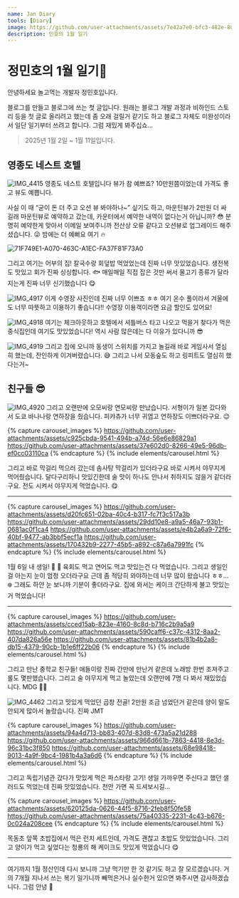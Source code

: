 ```yaml
---
name: Jan Diary
tools: [Diary]
image: https://github.com/user-attachments/assets/7e42a7e0-bfc3-482e-801d-2ff39742ec7a
description: 민호의 1월 일기
---
```


# 정민호의 1월 일기🚗 
안녕하세요 놀고먹는 개발자 정민호입니다. 

블로그를 만들고 블로그에 쓰는 첫 글입니다. 원래는 블로그 개발 과정과 비하인드 스토리 등을 첫 글로 올리려고 했는데 좀 오래 걸릴거 같기도 하고 블로그 자체도 미완성이라서 일단 일기부터 쓰려고 합니다. 그럼 재밌게 봐주십쇼...

>2025년 1월 2일 ~ 1월 11일입니다.

## 영종도 네스트 호텔

![IMG_4415](https://github.com/user-attachments/assets/7e42a7e0-bfc3-482e-801d-2ff39742ec7a)
영종도 네스트 호텔입니다 뷰가 참 예쁘죠? 10만원쯤이었는데 가격도 좋고 뷰도 예쁩니다. 

사실 이 때 “굳이 돈 더 주고 오션 뷰 봐야하나~” 싶기도 하고, 마운틴뷰가 2만원 더 싸길래 마운틴뷰로 예약하고 갔는데, 카운터에서 예약한 내역이 없다는거 아닙니까? 😳 분명히 예약한게 맞아서 이메일 보여주니까 전산상 오류 같다고 오션뷰로 업그레이드 해주셨습니다. 😜 밤에는 더 예뻐요 여기 🔥

![71F749E1-A070-463C-A1EC-FA37F81F73A0](https://github.com/user-attachments/assets/3ea1a29b-61cd-4a45-bf4d-a6a108c9b847)

그리고 여기는 어부의 집! 칼국수랑 회덮밥 먹었었는데 진짜 너무 맛있었습니다. 생전복도 맛있고 회가 진짜 싱싱합니다. 🐟 매일매일 직접 잡은 것만 써서 물고기 종류가 달라지는게 진짜 너무 신기했습니다 😋

![IMG_4917](https://github.com/user-attachments/assets/206b3537-1cd8-4fc6-a8e8-5a7c0d4439a0)
이게 수영장 사진인데 진짜 너무 이쁘죠 ㅎㅎ 여기 온수 풀이라서 겨울에도 너무 따뜻하고 이용하기 좋습니다!! 수영장 이용객이라면 요금 할인도 있어요!

![IMG_4918](https://github.com/user-attachments/assets/d74ab388-b6fa-4d2d-b65d-d0f05dc4e48c)
여기는 체크아웃하고 호텔에서 셔틀버스 타고 나오고 먹을거 찾다가 먹은 중식집인데 여기도 맛있었습니다! 역시 사람 많은데는 다 이유가 있다니까 😎

![IMG_4919](https://github.com/user-attachments/assets/04192809-466e-42fe-a763-423cdad6375c)
그리고 집에 오니까 동생이 스위치를 가지고 놀길래 바로 게임사서 열심히 했는데, 잔인하게 이겨버렸습니다. 😅 그리고 나서 모동숲도 하고 링피트도 열심히 했다는거~

## 친구들 😎

![IMG_4920](https://github.com/user-attachments/assets/c98717ae-0b56-40f5-a69c-95a623276355)
그리고 오랜만에 오모씨랑 연모씨랑 만났습니다. 서형이가 일본 갔다와서 도쿄 바나나랑 연하장을 줬습니다. 피캬츄가 너무 귀엽고 연하장도 이쁘더라구요. 😉

{% capture carousel_images %}
https://github.com/user-attachments/assets/c925cbda-9541-494b-a74d-56e6e86829a1
https://github.com/user-attachments/assets/37e602d0-8266-49e5-96db-ef0cc03110ca
{% endcapture %}
{% include elements/carousel.html %}

그리고 바로 막걸리 먹으러 갔는데 솜사탕 막걸리가 있더라구요 바로 시켜서 야무지게 먹어줬습니다. 달다구리하니 맛있긴한데 술 맛이 하나도 안나서 취하지도 않을거 같더라구요. 전도 시켜서 야무지게 먹었습니다. 😋


---
{% capture carousel_images %}
https://github.com/user-attachments/assets/d20fc651-02ba-40c4-b317-fc7f3c517a3b
https://github.com/user-attachments/assets/29dd10e8-a9a5-46a7-93b1-0681ac0f1ca4
https://github.com/user-attachments/assets/e4b2a6a9-72f6-40bf-9477-ab3bbf5ecf1a
https://github.com/user-attachments/assets/170432b9-2277-45b5-a892-c87a6a7991fc
{% endcapture %}
{% include elements/carousel.html %}

1월 6일 내 생일! 🎂 🥳 육회도 먹고 연어도 먹고 맛있는건 다 먹었습니다. 그리고 생일인걸 아는지 눈이 엄청 오더라구요 근데 좀 적당히 와야하는데 너무 많이 왔습니다 ㅎㅎ… ❄️ 그래도 하얀 눈 보니까 기분이 좋더라구요. 집에 와서는 케이크 간단하게 불고 맛있는거 먹었습니다!

---

{% capture carousel_images %}
https://github.com/user-attachments/assets/cced15ab-823e-4160-8c8d-b716c2b9a5a9
https://github.com/user-attachments/assets/590caff6-c37c-4312-8aa2-407da826a56e
https://github.com/user-attachments/assets/81b4b2a8-db15-4379-90cb-1b1e6ff22b06
{% endcapture %}
{% include elements/carousel.html %}

그리고 만난 중학교 친구들! 애들이랑 진짜 간만에 만난거 같은데 노래방 한번 조져주고 롤도 몇판했습니다. 그리고 술 야무지게 먹고 놀았는데 오랜만에 7명 다 봐서 재밌었습니다. MDG 🤟🏻

![IMG_4462](https://github.com/user-attachments/assets/59ea655b-4375-4d1d-8ad1-41de3caf3ebd)
그리고 맛있게 먹었던 곱창 전골! 2만원 조금 넘었던거 같은데 양이 말도 안되게 많아서 놀랐습니다. 진짜 JMT

{% capture carousel_images %}
https://github.com/user-attachments/assets/94a4d713-bb83-407d-83d8-473a5a21d288
https://github.com/user-attachments/assets/966d661b-7863-4418-8e3d-96c31bc3f850
https://github.com/user-attachments/assets/68e98418-9013-4a9f-9bc4-1981b4a3a6d6
{% endcapture %}
{% include elements/carousel.html %}

그리고 독립기념관 갔다가 맛있게 먹은 파스타랑 고기! 생일 가까우면 주신다고 했던 샐러드도 먹었는데 진짜 맛있었습니다. 천안 가면 꼭 드셔보시길…

{% capture carousel_images %}
https://github.com/user-attachments/assets/620125da-0626-44f5-8716-2feb8f50fe58
https://github.com/user-attachments/assets/75a40335-2231-4c43-b676-0c024a208cee
{% endcapture %}
{% include elements/carousel.html %}

목동초 앞쪽 초밥집에서 먹은 런치 세트인데, 가격도 괜찮고 초밥도 맛있었습니다. 그리고 양이가 먹고 싶었다는 청룡의 해 케이크도 맛있게 먹었습니다 😋

---

여기까지 1월 정산인데 다시 보니까 그냥 먹기만 한 것 같기도 하고 잘 모르겠습니다. 거의 7개월 지나서 쓰는 복기 일기니까 빼먹은거나 실수한거 있으면 봐주시면 감사하겠습니다. 그럼 안녕 🙌
